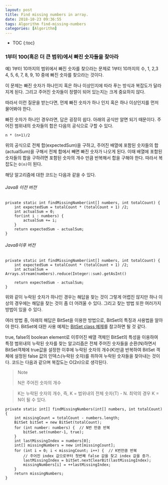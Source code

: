```yaml
---
layout: post
title: Find missing numbers in array.
date: 2018-10-23 09:36:55
tags: Algorithm find-missing-numbers
categories: [Algorithm]
---
```


* TOC
{:toc}

### 1부터 100(혹은 더 큰 범위)에서 빠진 숫자들을 찾아라
예) 1부터 10까지의 범위에서 빠진 숫자를 찾으라는 문제로 1부터 10까지의 수, 1, 2,3 4, 5, 6, 7, 8, 9, 10 중에 빠진 숫자를 찾으라는 것이다.

이 문제는 빠진 숫자가 하나인지 혹은 하나 이상인지에 따라 푸는 방식과 복잡도가 달라지게 된다. 그리고 주어진 숫자들이 정렬이 되어 있는지는 크게 중요하지 않다.

따라서 이런 질문을 받는다면, 먼제 빠진 숫자가 하나 인지 혹은 하나 이상인지를 먼저 물어봐야 한다.

빠진 숫자가 하나인 경우라면, 답은 굉장히 쉽다. 아래의 공식만 알면 되기 때문이다. 주어진 범위내의 숫자들의 합은 다음의 공식으로 구할 수 있다.

`n * (n+1)/2`

위의 공식으로 전체 합(expectedSum)을 구하고, 주어진 배열에 포함된 숫자들의 합(actualSum)을 구해서 전체 합에서 빼면 빠진 숫자가 나오게 된다. 이때 배열에 포함된 숫자들의 합을 구하려면 포함된 숫자의 개수 만큼 반복해서 합을 구해야 한다. 따라서 복잡도는 `O(n)`이 된다.

해당 알고리즘에 대한 코드는 다음과 같을 수 있다.

###### Java8 이전 버전
```
private static int findMissingNumber(int[] numbers, int totalCount) {
	int expectedSum = totalCount * (totalCount + 1) /2;
	int actualSum = 0;
	for(int i : numbers) {
		actualSum += i;
	}
	return expectedSum - actualSum;
}
```

###### Java8이후 버전
```
private static int findMissingNumber(int[] numbers, int totalCount) {
	int expectedSum = totalCount * (totalCount + 1) /2;
	int actualSum = Arrays.stream(numbers).reduce(Integer::sum).getAsInt()

	return expectedSum - actualSum;
}
```

위와 같이 누락된 숫자가 하나인 경우는 해답을 찾는 것이 그렇게 어렵진 않지만 하나 이상의 경우에는 해답을 찾는 것이 좀 더 어려울 수 있다. 그리고 찾는 방법 또한 여러가지 방법이 있을 수 있다.  

여러 방법 중, 아래의 해답은 BitSet을 이용한 방법으로, BitSet의 특징과 사용법을 알아야 한다. BitSet에 대한 사용 예제는 [BitSet class 예제](http://hochulshin.com/java-bitset/)를 참고하면 될 것 같다.

true, false의 boolean element로 이루어진 배열 객체인 BitSet의 특성을 이용하여 특정 범위내의 누락된 숫자를 찾는 알고리즘은 전체 주어진 숫자들을 순환(N)하면서 BitSet객체에 true값을 설정한 이후에 누락된 숫자의 개수(K)만큼 반복하여 BitSet 객체에 설정된 false 값의 인덱스(누락된 숫자)를 취하여 누락된 숫자들을 찾아내는 것이다. 코드는 다음과 같으며 복잡도는 O(2n)으로 생각된다.

> Note
>
> N은 주어진 숫자의 개수

> K는 누락된 숫자의 개수, 즉, K = 범위내의 전체 숫자(T) - N. 최악의 경우 K = N이 될 수 있다.

```
private static int[] findMissingNumbers(int[] numbers, int totalCount) {
    int missingCount = totalCount - numbers.length;
    BitSet bitSet = new BitSet(totalCount);
    for (int number: numbers) {  // N번 만큼 반복
        bitSet.set(number-1, true);
    }
    int lastMissingIndex = numbers[0];
    int[] missingNumbers = new int[missingCount];
    for (int i = 0; i < missingCount; i++) {  // K번만큼 반복
    	// 주어진 index 값으로부터 첫번째 false 값을 찾고 index 값을 증가.
        lastMissingIndex = bitSet.nextClearBit(lastMissingIndex);
        missingNumbers[i] = ++lastMissingIndex;
    }
    return missingNumbers;
}
```
